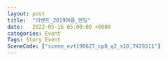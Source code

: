 ```yaml
---
layout: post
title:  "이벤트_2019여름_엔딩"
date:   2022-05-16 05:00:00 +0000
categories: Event
Tags: Story Event
SceneCode: ["scene_evt190627_cp0_q2_s10,7429311"]
---
```

